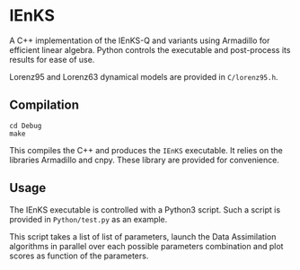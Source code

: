 # IEnKS
A C++ implementation of the IEnKS-Q and variants using Armadillo for efficient
linear algebra. Python controls the executable and post-process its results for
ease of use.

Lorenz95 and Lorenz63 dynamical models are provided in ```C/lorenz95.h```.

## Compilation

```
cd Debug
make
```

This compiles the C++ and produces the ```IEnKS``` executable. It relies on the
libraries Armadillo and cnpy. These library are provided for convenience.

## Usage

The IEnKS executable is controlled with a Python3 script.
Such a script is provided in ```Python/test.py``` as an example.

This script takes a list of list of parameters, launch the Data Assimilation
algorithms in parallel over each possible parameters combination and plot scores
as function of the parameters.



